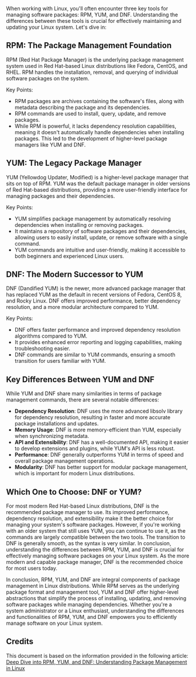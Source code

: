 When working with Linux, you'll often encounter three key tools for managing software packages: RPM, YUM, and DNF. Understanding the differences between these tools is crucial for effectively maintaining and updating your Linux system. Let's dive in:

## RPM: The Package Management Foundation

RPM (Red Hat Package Manager) is the underlying package management system used in Red Hat-based Linux distributions like Fedora, CentOS, and RHEL. RPM handles the installation, removal, and querying of individual software packages on the system.

Key Points:

- RPM packages are archives containing the software's files, along with metadata describing the package and its dependencies.
- RPM commands are used to install, query, update, and remove packages.
- While RPM is powerful, it lacks dependency resolution capabilities, meaning it doesn't automatically handle dependencies when installing packages. This led to the development of higher-level package managers like YUM and DNF.

## YUM: The Legacy Package Manager

YUM (Yellowdog Updater, Modified) is a higher-level package manager that sits on top of RPM. YUM was the default package manager in older versions of Red Hat-based distributions, providing a more user-friendly interface for managing packages and their dependencies.

Key Points:

- YUM simplifies package management by automatically resolving dependencies when installing or removing packages.
- It maintains a repository of software packages and their dependencies, allowing users to easily install, update, or remove software with a single command.
- YUM commands are intuitive and user-friendly, making it accessible to both beginners and experienced Linux users.

## DNF: The Modern Successor to YUM

DNF (Dandified YUM) is the newer, more advanced package manager that has replaced YUM as the default in recent versions of Fedora, CentOS 8, and Rocky Linux. DNF offers improved performance, better dependency resolution, and a more modular architecture compared to YUM.

Key Points:

- DNF offers faster performance and improved dependency resolution algorithms compared to YUM.
- It provides enhanced error reporting and logging capabilities, making troubleshooting easier.
- DNF commands are similar to YUM commands, ensuring a smooth transition for users familiar with YUM.

## Key Differences Between YUM and DNF

While YUM and DNF share many similarities in terms of package management commands, there are several notable differences:

- **Dependency Resolution**: DNF uses the more advanced libsolv library for dependency resolution, resulting in faster and more accurate package installations and updates.
- **Memory Usage**: DNF is more memory-efficient than YUM, especially when synchronizing metadata.
- **API and Extensibility**: DNF has a well-documented API, making it easier to develop extensions and plugins, while YUM's API is less robust.
- **Performance**: DNF generally outperforms YUM in terms of speed and overall package management operations.
- **Modularity**: DNF has better support for modular package management, which is important for modern Linux distributions.

## Which One to Choose: DNF or YUM?

For most modern Red Hat-based Linux distributions, DNF is the recommended package manager to use. Its improved performance, dependency resolution, and extensibility make it the better choice for managing your system's software packages. However, if you're working with an older system that still uses YUM, you can continue to use it, as the commands are largely compatible between the two tools. The transition to DNF is generally smooth, as the syntax is very similar. In conclusion, understanding the differences between RPM, YUM, and DNF is crucial for effectively managing software packages on your Linux system. As the more modern and capable package manager, DNF is the recommended choice for most users today.

In conclusion, RPM, YUM, and DNF are integral components of package management in Linux distributions. While RPM serves as the underlying package format and management tool, YUM and DNF offer higher-level abstractions that simplify the process of installing, updating, and removing software packages while managing dependencies. Whether you're a system administrator or a Linux enthusiast, understanding the differences and functionalities of RPM, YUM, and DNF empowers you to efficiently manage software on your Linux system.

## Credits

This document is based on the information provided in the following article: [Deep Dive into RPM, YUM, and DNF: Understanding Package Management in Linux](https://www.linkedin.com/pulse/deep-dive-rpm-yum-dnf-understanding-package-linux-mohammad-parvez-cxeqf/)
